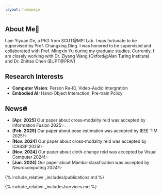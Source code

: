 ```yaml
---
layout: homepage
---
```


## About Me👋

I am Yiyuan Ge, a PhD from SCUT@MPI Lab. I was fortunate to be supervised by Prof. Changxing Ding. I was honored to be supervised and collaborated with Prof. Mingxin Yu during my graduate studies. Currently, I am closely working with Dr. Ziyang Wang (Oxford@Alan Turing Institute) and Dr. Zhihao Chen (BUPT@PRIV)

## Research Interests

- **Computer Vision:** Person Re-ID, Video-Audio Intergration
- **Embodied AI:** Hand-Object Interaction, Pre-train Policy

## News🔥
- **[Apr. 2025]** Our paper about cross-modality reid was accepted by Information Fusion 2025✨.
- **[Feb. 2025]** Our paper about pose estimation was accepted by IEEE TIM 2025!✨
- **[Nov. 2024]** Our paper about cross-modality reid was accepted by ICASSP 2025!✨ 
- **[Nov. 2024]** Our paper about cloth-change reid was accepted by Visual Computer 2024!✨ 
- **[Jun. 2024]** Our paper about Mamba-classfication was accepted by Neurocomputing 2024!✨ 

{% include_relative _includes/publications.md %}

{% include_relative _includes/services.md %}
